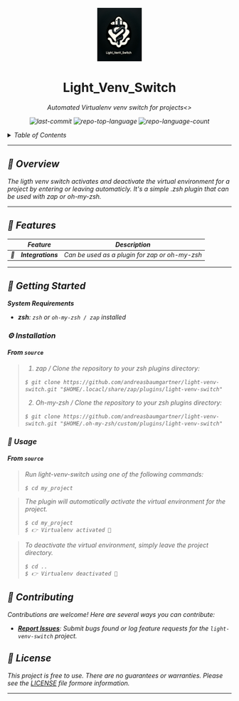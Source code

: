 <p align="center">
	<img src="project_img.png" width="100" height="120">
</p>
<p align="center">
    <h1 align="center">Light_Venv_Switch</h1>
</p>
<p align="center">
    <em>Automated Virtualenv venv switch for projects<>
</p>
<p align="center">
	<img src="https://img.shields.io/github/last-commit/andreasbaumgartner/light-venv-switch?style=flat&logo=git&logoColor=white&color=0080ff" alt="last-commit">
	<img src="https://img.shields.io/github/languages/top/andreasbaumgartner/light-venv-switch?style=flat&color=0080ff" alt="repo-top-language">
	<img src="https://img.shields.io/github/languages/count/andreasbaumgartner/light-venv-switch?style=flat&color=0080ff" alt="repo-language-count">
<p>

<!-- TABLE OF CONTENTS -->
<details>
  <summary>Table of Contents</summary>

- [📍 Overview](#-overview)
- [🧩 Features](#-features)
- [🚀 Getting Started](#-getting-started)
  - [⚙️ Installation](#️-installation)
  - [🤖 Usage](#-usage)
- [🛠 Project Roadmap](#-project-roadmap)
- [🤝 Contributing](#-contributing)
- [📄 License](#-license)
</details>
<hr>

## 📍 Overview

The ligth venv switch activates and deactivate the virtual environment for a project by entering or leaving automaticly. It's a simple .zsh plugin that can be used with zap or oh-my-zsh.

---

## 🧩 Features

|    |   Feature         | Description |
|----|-------------------|---------------------------------------------------------------|
| 🔌 | **Integrations**  | Can be used as a plugin for zap or oh-my-zsh |

---

## 🚀 Getting Started

**System Requirements**

* **zsh**: `zsh` or `oh-my-zsh / zap` installed

### ⚙️ Installation

<h4>From <code>source</code></h4>

> 1. zap / Clone the repository to your zsh plugins directory:
>
> ```console 
> $ git clone https://github.com/andreasbaumgartner/light-venv-switch.git "$HOME/.locacl/share/zap/plugins/light-venv-switch"
> ```
>
> 2. Oh-my-zsh / Clone the repository to your zsh plugins directory:
> ```console
> $ git clone https://github.com/andreasbaumgartner/light-venv-switch.git "$HOME/.oh-my-zsh/custom/plugins/light-venv-switch"
> ```

### 🤖 Usage

<h4>From <code>source</code></h4>

> Run light-venv-switch using one of the following commands:
> ```console
> $ cd my_project
> ```

> The plugin will automatically activate the virtual environment for the project. 
> ```console
> $ cd my_project
> $ 👉 Virtualenv activated 🚀
> ```

> To deactivate the virtual environment, simply leave the project directory.
>```console
> $ cd ..
> $ 👉 Virtualenv deactivated 🚀
> ```

## 🤝 Contributing

Contributions are welcome! Here are several ways you can contribute:

- **[Report Issues](https://github.com/andreasbaumgartner/light-venv-switch/issues)**: Submit bugs found or log feature requests for the `light-venv-switch` project.

## 📄 License

This project is free to use. There are no guarantees or warranties. Please see the [LICENSE](LICENSE) file formore information. 

---

